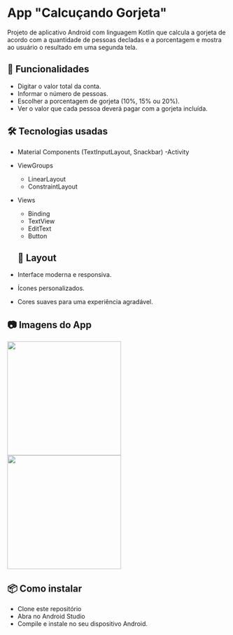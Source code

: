 # App "Calcuçando Gorjeta" 

Projeto de aplicativo Android com linguagem Kotlin que calcula a gorjeta de acordo com a quantidade de pessoas decladas e a porcentagem e mostra ao usuário o resultado em uma segunda tela.

## 📱 Funcionalidades
- Digitar o valor total da conta.
- Informar o número de pessoas.
- Escolher a porcentagem de gorjeta (10%, 15% ou 20%).
- Ver o valor que cada pessoa deverá pagar com a gorjeta incluída.

## 🛠️ Tecnologias usadas
- Material Components (TextInputLayout, Snackbar)
-Activity
- ViewGroups
  - LinearLayout
  - ConstraintLayout
- Views
  - Binding
  - TextView
  - EditText
  - Button

  ## 🎨 Layout
- Interface moderna e responsiva.
- Ícones personalizados.
- Cores suaves para uma experiência agradável.

## 📷 Imagens do App
<img src="https://github.com/user-attachments/assets/2500140a-758a-4389-a1ac-0d41f1cc0b74" width=260/> 
<img src="https://github.com/user-attachments/assets/2e1061f2-0205-4cf7-ad13-4ba2d66e789e" width=260/>

## 📦 Como instalar
- Clone este repositório
- Abra no Android Studio
- Compile e instale no seu dispositivo Android.
